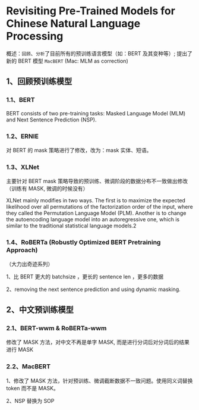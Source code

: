 # Revisiting Pre-Trained Models for Chinese Natural Language Processing

概述：`回顾`、`分析`了目前所有的预训练语言模型（如：BERT 及其变种等）; 
提出了新的 BERT 模型 `MacBERT` (Mac: MLM as correction)

## 1、回顾预训练模型

### 1.1、BERT

BERT consists of two pre-training
tasks: Masked Language Model (MLM) and Next
Sentence Prediction (NSP). 

### 1.2、ERNIE

对 BERT 的 mask 策略进行了修改，改为：mask 实体、短语。

### 1.3、XLNet

主要针对 BERT mask 策略导致的预训练、微调阶段的数据分布不一致做出修改（训练有 MASK, 
微调的时候没有）

XLNet mainly
modifies in two ways. The first is to maximize the
expected likelihood over all permutations of the
factorization order of the input, where they called
the Permutation Language Model (PLM). Another
is to change the autoencoding language model into
an autoregressive one, which is similar to the traditional
statistical language models.2

### 1.4、RoBERTa (Robustly Optimized BERT Pretraining Approach)

（大力出奇迹系列）

1、比 BERT 更大的 batchsize ，更长的 sentence len ，更多的数据

2、removing the next sentence prediction and using dynamic masking.

## 2、中文预训练模型

### 2.1、BERT-wwm & RoBERTa-wwm

修改了 MASK 方法，对中文不再是单字 MASK, 而是进行分词后对分词后的结果进行 MASK

### 2.2、MacBERT

1、修改了 MASK 方法，针对预训练、微调截断数据不一致问题。使用同义词替换 token 而不是 MASK。

2、NSP 替换为 SOP


